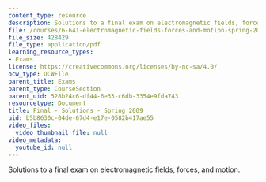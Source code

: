 ```yaml
---
content_type: resource
description: Solutions to a final exam on electromagnetic fields, forces, and motion.
file: /courses/6-641-electromagnetic-fields-forces-and-motion-spring-2009/b5b8630c04de67d4e17e0582b417ae55_MIT6_641s09_sol_exam2009.pdf
file_size: 428429
file_type: application/pdf
learning_resource_types:
- Exams
license: https://creativecommons.org/licenses/by-nc-sa/4.0/
ocw_type: OCWFile
parent_title: Exams
parent_type: CourseSection
parent_uid: 528b24c6-df44-6e33-c6db-3354e9fda743
resourcetype: Document
title: Final - Solutions - Spring 2009
uid: b5b8630c-04de-67d4-e17e-0582b417ae55
video_files:
  video_thumbnail_file: null
video_metadata:
  youtube_id: null
---
```

Solutions to a final exam on electromagnetic fields, forces, and motion.
